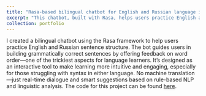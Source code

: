 ```yaml
---
title: "Rasa-based bilingual chatbot for English and Russian language interaction"
excerpt: "This chatbot, built with Rasa, helps users practice English and Russian by guiding them to build correct sentences and improve their understanding of word order in both languages. <br/><img src='/images/laptop.png'>"
collection: portfolio
---
```


I created a bilingual chatbot using the Rasa framework to help users practice English and Russian sentence structure. The bot guides users in building grammatically correct sentences by offering feedback on word order—one of the trickiest aspects for language learners. It’s designed as an interactive tool to make learning more intuitive and engaging, especially for those struggling with syntax in either language. No machine translation—just real-time dialogue and smart suggestions based on rule-based NLP and linguistic analysis. The code for this project can be found [here](https://github.com/thecognicode/Rasa-EN-RU-chatbot).
